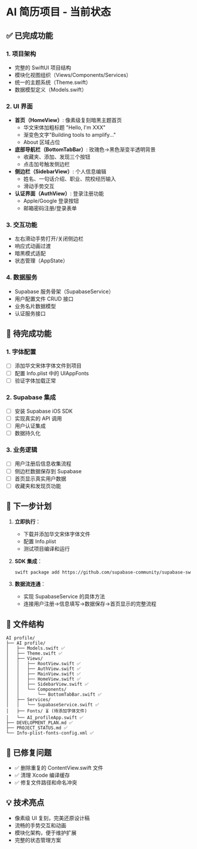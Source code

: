 # AI 简历项目 - 当前状态

## ✅ 已完成功能

### 1. 项目架构
- 完整的 SwiftUI 项目结构
- 模块化视图组织（Views/Components/Services）
- 统一的主题系统（Theme.swift）
- 数据模型定义（Models.swift）

### 2. UI 界面
- **首页（HomeView）**: 像素级复刻暗黑主题首页
  - 华文宋体加粗标题 "Hello, I'm XXX"
  - 渐变色文字"Building tools to amplify..."
  - About 区域占位
- **底部导航栏（BottomTabBar）**: 玫瑰色→黑色渐变半透明背景
  - 收藏夹、添加、发现三个按钮
  - 点击加号触发侧边栏
- **侧边栏（SidebarView）**: 个人信息编辑
  - 姓名、一句话介绍、职业、院校经历输入
  - 滑动手势交互
- **认证界面（AuthView）**: 登录注册功能
  - Apple/Google 登录按钮
  - 邮箱密码注册/登录表单

### 3. 交互功能
- 左右滑动手势打开/关闭侧边栏
- 响应式动画过渡
- 暗黑模式适配
- 状态管理（AppState）

### 4. 数据服务
- Supabase 服务骨架（SupabaseService）
- 用户配置文件 CRUD 接口
- 业务名片数据模型
- 认证服务接口

## 🔄 待完成功能

### 1. 字体配置
- [ ] 添加华文宋体字体文件到项目
- [ ] 配置 Info.plist 中的 UIAppFonts
- [ ] 验证字体加载正常

### 2. Supabase 集成
- [ ] 安装 Supabase iOS SDK
- [ ] 实现真实的 API 调用
- [ ] 用户认证集成
- [ ] 数据持久化

### 3. 业务逻辑
- [ ] 用户注册后信息收集流程
- [ ] 侧边栏数据保存到 Supabase
- [ ] 首页显示真实用户数据
- [ ] 收藏夹和发现页功能

## 🚀 下一步计划

1. **立即执行**：
   - 下载并添加华文宋体字体文件
   - 配置 Info.plist
   - 测试项目编译和运行

2. **SDK 集成**：
   ```bash
   swift package add https://github.com/supabase-community/supabase-swift.git
   ```

3. **数据流连通**：
   - 实现 SupabaseService 的具体方法
   - 连接用户注册→信息填写→数据保存→首页显示的完整流程

## 📁 文件结构
```
AI profile/
├── AI profile/
│   ├── Models.swift ✅
│   ├── Theme.swift ✅
│   ├── Views/
│   │   ├── RootView.swift ✅
│   │   ├── AuthView.swift ✅
│   │   ├── MainView.swift ✅
│   │   ├── HomeView.swift ✅
│   │   ├── SidebarView.swift ✅
│   │   └── Components/
│   │       └── BottomTabBar.swift ✅
│   ├── Services/
│   │   └── SupabaseService.swift ✅
│   ├── Fonts/ ⏳ (待添加字体文件)
│   └── AI_profileApp.swift ✅
├── DEVELOPMENT_PLAN.md ✅
├── PROJECT_STATUS.md ✅
└── Info-plist-fonts-config.xml ✅
```

## 🐛 已修复问题
- ✅ 删除重复的 ContentView.swift 文件
- ✅ 清理 Xcode 编译缓存
- ✅ 修复文件路径和命名冲突

## 💡 技术亮点
- 像素级 UI 复刻，完美还原设计稿
- 流畅的手势交互和动画
- 模块化架构，便于维护扩展
- 完整的状态管理方案 